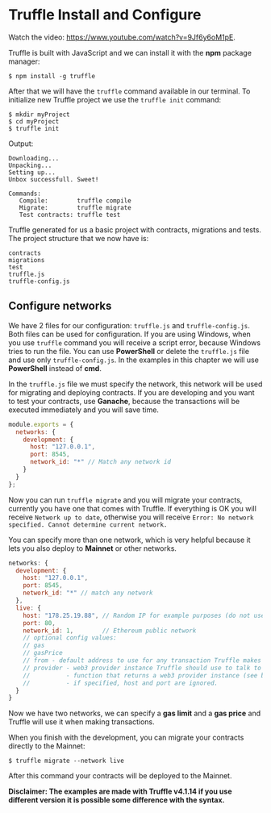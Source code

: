 # Truffle Install and Configure

<div class="video-player">
  Watch the video: <a target="_blank" href="https://www.youtube.com/watch?v=9Jf6y6oM1pE">https://www.youtube.com/watch?v=9Jf6y6oM1pE</a>.
</div>
<script src="/assets/js/video.js"></script>


Truffle is built with JavaScript and we can install it with the **npm** package manager:

```
$ npm install -g truffle
```
After that we will have the `truffle` command available in our terminal. To initialize new Truffle project we use the `truffle init` command:
```
$ mkdir myProject
$ cd myProject
$ truffle init
```
Output:
```
Downloading...
Unpacking...
Setting up...
Unbox successfull. Sweet!

Commands:
   Compile:        truffle compile
   Migrate:        truffle migrate
   Test contracts: truffle test
```

Truffle generated for us a basic project with contracts, migrations and tests. The project structure that we now have is: 
```
contracts
migrations
test
truffle.js
truffle-config.js
```
## Configure networks
We have 2 files for our configuration: `truffle.js` and `truffle-config.js`. Both files can be used for configuration. If you are using Windows, when you use `truffle` command you will receive a script error, because Windows tries to run the file. You can use **PowerShell** or delete the `truffle.js` file and use only `truffle-config.js`. In the examples in this chapter we will use **PowerShell** instead of **cmd**.

In the `truffle.js` file we must specify the network, this network will be used for migrating and deploying contracts. If you are developing and you want to test your contracts, use **Ganache**, because the transactions will be executed immediately and you will save time.

```js
module.exports = {
  networks: {
    development: {
      host: "127.0.0.1",
      port: 8545,
      network_id: "*" // Match any network id
    }
  }
};
```
Now you can run `truffle migrate` and you will migrate your contracts, currently you have one that comes with Truffle. If everything is OK you will receive `Network up to date`, otherwise you will receive `Error: No network specified. Cannot determine current network.`

You can specify more than one network, which is very helpful because it lets you also deploy to **Mainnet** or other networks.

```js
networks: {
  development: {
    host: "127.0.0.1",
    port: 8545,
    network_id: "*" // match any network
  },
  live: {
    host: "178.25.19.88", // Random IP for example purposes (do not use)
    port: 80,
    network_id: 1,        // Ethereum public network
    // optional config values:
    // gas
    // gasPrice
    // from - default address to use for any transaction Truffle makes during migrations
    // provider - web3 provider instance Truffle should use to talk to the Ethereum network.
    //          - function that returns a web3 provider instance (see below.)
    //          - if specified, host and port are ignored.
  }
}
```
Now we have two networks, we can specify a **gas limit** and a **gas price** and Truffle will use it when making transactions.

When you finish with the development, you can migrate your contracts directly to the Mainnet:
```
$ truffle migrate --network live
``` 
After this command your contracts will be deployed to the Mainnet.

**Disclaimer: The examples are made with Truffle v4.1.14 if you use different version it is possible some difference with the syntax.**






